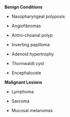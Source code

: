 **Benign Conditions**

- Nasopharyngeal polyposis

- Angiofibromas

- Antro-choanal polyp

- Inverting papilloma

- Adenoid hypertrophy

- Thornwaldt cyst

- Encephalocele

**Malignant Lesions**

- Lymphoma

- Sarcoma

- Mucosal melanomas